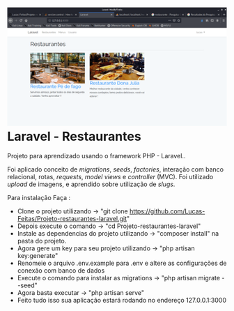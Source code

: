 #  <img src="/public/images/print_restaurante1.png" width="1000"> Laravel - Restaurantes

Projeto para aprendizado usando o framework PHP - Laravel..

Foi aplicado conceito de _migrations_, _seeds_, _factories_, interação com banco relacional, rotas, _requests_, _model_ _views_ e _controller_ (MVC). Foi utilizado _upload_ de imagens, e aprendido sobre utilização de _slugs_. 


Para instalação Faça :

- Clone o projeto utilizando -> "git clone https://github.com/Lucas-Feitas/Projeto-restaurantes-laravel.git"
- Depois execute o comando -> "cd Projeto-restaurantes-laravel"
- Instale as dependencias do projeto utilizando -> "composer install" na pasta do projeto.
- Agora gere um key para seu projeto utilizando -> "php artisan key:generate"
- Renomeie o arquivo .env.example para .env e altere as configurações de conexão com banco de dados
- Execute o comando para instalar as migrations -> "php artisan migrate  --seed"  
- Agora basta executar -> "php artisan serve"
- Feito tudo isso sua aplicação estará rodando no endereço 127.0.0.1:3000
